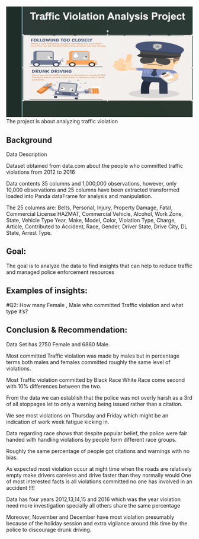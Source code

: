 ![Traffic violations.](Images/Background.jpg)
The project is about analyzing traffic violation

## Background

Data Description

Dataset obtained from data.com about the people who committed traffic violations from 2012 to 2016

Data contents 35 columns and 1,000,000 observations, however, only 10,000 observations and 25 columns have been extracted transformed loaded into Panda dataFrame for analysis and manipulation.

The 25 columns are: Belts, Personal, Injury, Property Damage, Fatal, Commercial License HAZMAT, Commercial Vehicle, Alcohol, Work Zone, State, Vehicle Type Year, Make, Model, Color, Violation Type, Charge, Article, Contributed to Accident, Race, Gender, Driver State, Drive City, DL State, Arrest Type.

## Goal:
The goal is to analyze the data to find insights that can help to reduce traffic and managed police enforcement resources

## Examples of insights:
#Q2: How many Female , Male who committed Traffic violation and what type it’s?
[](Images/question_2.jpg)

## Conclusion & Recommendation:

Data Set has 2750 Female and  6880 Male.

[](Images/femaleVSmale.png)
Most committed Traffic violation  was made by males but in percentage terms both males and females committed roughly the same level of violations.



[](Images/whatRace.jpg)
Most Traffic violation committed by Black Race White Race come second with 10% differences between the two.


[](Images/PieChart_santiationVswarning.png)
From the data we can establish that the police was not overly harsh as a 3rd of all stoppages let to only a warning being issued rather than a citation.

We see most violations on Thursday and Friday which might be an indication of work week fatigue kicking in.


Data regarding race shows that despite popular belief, the police were fair handed with handling violations by people form different race groups.

Roughly the same percentage of people got citations and warnings with no bias.

As expected most violation occur at night time when the roads are relatively empty make drivers careless and drive faster than they normally would
One of most interested facts is all violations committed no one has involved in an accident  !!!!

Data has four years 2012,13,14,15 and 2016 which was the year violation need more investigation specially all others share the same percentage

Moreover, November and December have most violation presumably because of the holiday session and extra vigilance around this time by the police to discourage drunk driving.
